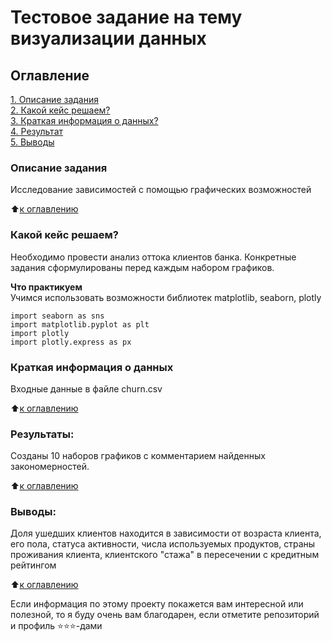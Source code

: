 # Тестовое задание на тему визуализации данных

## Оглавление  
[1. Описание задания](#описание-задания)  
[2. Какой кейс решаем?](#какой-кейс-решаем)  
[3. Краткая информация о данных?](#краткая-информация-о-данных)  
[4. Результат](.README.md#Результат)    
[5. Выводы](.README.md#Выводы) 

### Описание задания    
Исследование зависимостей с помощью графических возможностей

:arrow_up:[к оглавлению](_)


### Какой кейс решаем?    
Необходимо провести анализ оттока клиентов банка.
Конкретные задания сформулированы перед каждым набором графиков.

**Что практикуем**     
Учимся использовать возможности библиотек matplotlib, seaborn, plotly  
```{python} 
import seaborn as sns
import matplotlib.pyplot as plt
import plotly 
import plotly.express as px 
```

### Краткая информация о данных
Входные данные в файле churn.csv
  
:arrow_up:[к оглавлению](.README.md#Оглавление)


### Результаты:  
Созданы 10 наборов графиков с комментарием найденных закономерностей.

:arrow_up:[к оглавлению](.README.md#Оглавление)


### Выводы:  
Доля ушедших клиентов находится в зависимости от возраста клиента, его пола, статуса активности, числа используемых продуктов, страны проживания клиента, клиентского "стажа" в пересечении с кредитным рейтингом 

:arrow_up:[к оглавлению](.README.md#Оглавление)


Если информация по этому проекту покажется вам интересной или полезной, то я буду очень вам благодарен, если отметите репозиторий и профиль ⭐️⭐️⭐️-дами
